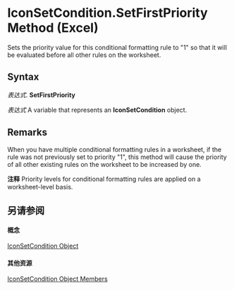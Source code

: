 
# IconSetCondition.SetFirstPriority Method (Excel)

Sets the priority value for this conditional formatting rule to "1" so that it will be evaluated before all other rules on the worksheet.


## Syntax

 _表达式_. **SetFirstPriority**

 _表达式_ A variable that represents an **IconSetCondition** object.


## Remarks

When you have multiple conditional formatting rules in a worksheet, if the rule was not previously set to priority "1", this method will cause the priority of all other existing rules on the worksheet to be increased by one.


 **注释**  Priority levels for conditional formatting rules are applied on a worksheet-level basis.


## 另请参阅


#### 概念


[IconSetCondition Object](e3c4ef69-4d95-87c9-5059-805775288e24.md)
#### 其他资源


[IconSetCondition Object Members](http://msdn.microsoft.com/library/5ea20648-be46-7b8b-be31-368fc98329ab%28Office.15%29.aspx)